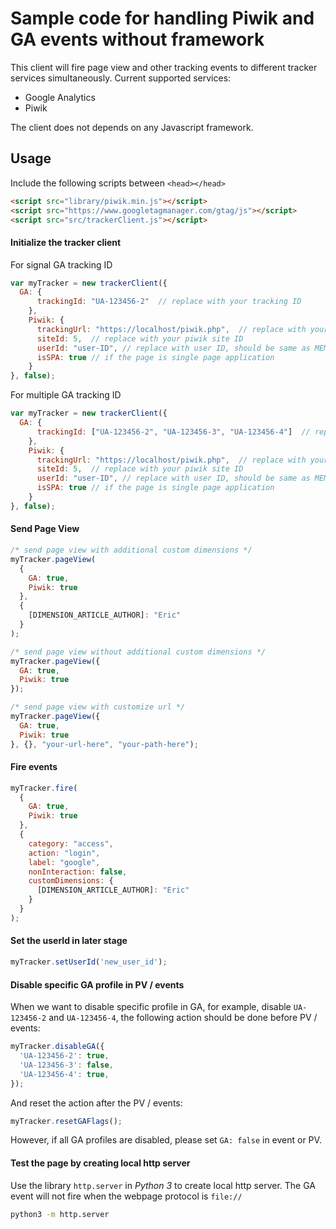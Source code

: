 # Sample code for handling Piwik and GA events without framework


This client will fire page view and other tracking events to different tracker services simultaneously.
Current supported services:

- Google Analytics
- Piwik

The client does not depends on any Javascript framework.

## Usage

Include the following scripts between `<head></head>`

```html
<script src="library/piwik.min.js"></script>
<script src="https://www.googletagmanager.com/gtag/js"></script>
<script src="src/trackerClient.js"></script>
```

#### Initialize the tracker client

For signal GA tracking ID

```js
var myTracker = new trackerClient({
  GA: {
      trackingId: "UA-123456-2"  // replace with your tracking ID
    },
    Piwik: {
      trackingUrl: "https://localhost/piwik.php",  // replace with your piwik tracking url
      siteId: 5,  // replace with your piwik site ID
      userId: "user-ID", // replace with user ID, should be same as MEMBER_ID/ANONYMOUS_ID
      isSPA: true // if the page is single page application
    }
}, false);
```

For multiple GA tracking ID

```js
var myTracker = new trackerClient({
  GA: {
      trackingId: ["UA-123456-2", "UA-123456-3", "UA-123456-4"]  // replace with your tracking ID
    },
    Piwik: {
      trackingUrl: "https://localhost/piwik.php",  // replace with your piwik tracking url
      siteId: 5,  // replace with your piwik site ID
      userId: "user-ID", // replace with user ID, should be same as MEMBER_ID/ANONYMOUS_ID
      isSPA: true // if the page is single page application
    }
}, false);
```

#### Send Page View 

```js
/* send page view with additional custom dimensions */
myTracker.pageView(
  {
    GA: true,
    Piwik: true
  },
  {
    [DIMENSION_ARTICLE_AUTHOR]: "Eric"
  }
);

/* send page view without additional custom dimensions */
myTracker.pageView({
  GA: true,
  Piwik: true
});

/* send page view with customize url */
myTracker.pageView({
  GA: true,
  Piwik: true
}, {}, "your-url-here", "your-path-here");
```
#### Fire events

```js
myTracker.fire(
  {
    GA: true,
    Piwik: true
  },
  {
    category: "access",
    action: "login",
    label: "google",
    nonInteraction: false,
    customDimensions: {
      [DIMENSION_ARTICLE_AUTHOR]: "Eric"
    }
  }
);
```

#### Set the userId in later stage

```js
myTracker.setUserId('new_user_id');
```

#### Disable specific GA profile in PV / events

When we want to disable specific profile in GA, for example, disable `UA-123456-2` and `UA-123456-4`, the following action should be done before PV / events: 

```js
myTracker.disableGA({
  'UA-123456-2': true,
  'UA-123456-3': false,
  'UA-123456-4': true,
});
```

And reset the action after the PV / events:

```js
myTracker.resetGAFlags();
```

However, if all GA profiles are disabled, please set `GA: false` in event or PV.

#### Test the page by creating local http server

Use the library `http.server` in *Python 3* to create local http server. The GA event will not fire when the webpage protocol is `file://`

```sh
python3 -m http.server
```